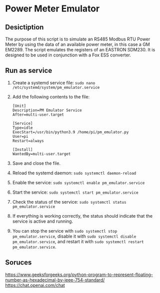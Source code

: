 # Power Meter Emulator

## Desictiption
The purpose of this script is to simulate an RS485 Modbus RTU Power Meter by using the data of an available power meter, in this case a GM EM2289.
The script emulates the registers of an EASTRON SDM230. It is designed to be used in conjunction with a Fox ESS converter.

## Run as service
1. Create a systemd service file: `sudo nano /etc/systemd/system/pm_emulator.service`

2. Add the following contents to the file:
    ```
    [Unit]
    Description=PM Emulator Service
    After=multi-user.target

    [Service]
    Type=idle
    ExecStart=/usr/bin/python3.9 /home/pi/pm_emulator.py
    User=pi
    Restart=always

    [Install]
    WantedBy=multi-user.target
    ```

3. Save and close the file.

4. Reload the systemd daemon: `sudo systemctl daemon-reload`

5. Enable the service: `sudo systemctl enable pm_emulator.service`

6. Start the service: `sudo systemctl start pm_emulator.service`

7. Check the status of the service: `sudo systemctl status pm_emulator.service`

8. If everything is working correctly, the status should indicate that the service is active and running.

9. You can stop the service with `sudo systemctl stop pm_emulator.service`, disable it with `sudo systemctl disable pm_emulator.service`, and restart it with `sudo systemctl restart pm_emulator.service`.



## Soruces
https://www.geeksforgeeks.org/python-program-to-represent-floating-number-as-hexadecimal-by-ieee-754-standard/
https://chat.openai.com/chat